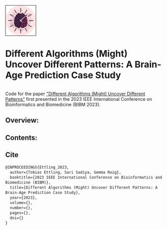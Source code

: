 <div class="row">
  <div class="column"><img height="95" src='data/figures/BrainAge.png' border="1px" align="left"></div>
  <div class="column"><h1> Different Algorithms (Might) Uncover Different Patterns: A Brain-Age Prediction Case Study </h1></div>
</div>

Code for the paper ["Different Algorithms (Might) Uncover Different Patterns"](https://github.com/Arsu-Lab/Different-Algorithms-Uncover-Different-Patterns-BrainAge-Prediction/blob/main/paper/BIBM_2023.pdf) first presented in the 2023 IEEE International Conference on Bioinformatics and Biomedicine (BIBM 2023). 

## Overview:

## Contents:


## Cite
```
@INPROCEEDINGS{Ettling_2023,
  author={Tobias Ettling, Sari Sadiya, Gemma Roig},
  booktitle={2023 IEEE International Conference on Bioinformatics and Biomedicine (BIBM)}, 
  title={Different Algorithms (Might) Uncover Different Patterns: A Brain-Age Prediction Case Study}, 
  year={2023},
  volume={},
  number={},
  pages={},
  doi={}
}
